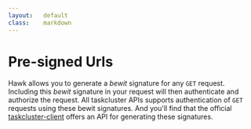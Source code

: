 ```yaml
---
layout:   default
class:    markdown
---
```

Pre-signed Urls
===============
Hawk allows you to generate a _bewit_ signature for any `GET` request. Including
this _bewit_ signature in your request will then authenticate and authorize the
request. All taskcluster APIs supports authentication of `GET` requests using
these bewit signatures. And you'll find that the official
[taskcluster-client](https://github.com/taskcluster/taskcluster-client)
offers an API for generating these signatures.

